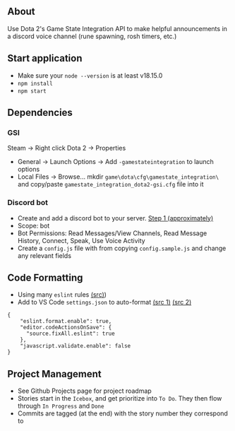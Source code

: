 ## About
Use Dota 2's Game State Integration API to make helpful announcements in a discord voice channel (rune spawning, rosh timers, etc.)

## Start application
- Make sure your `node --version` is at least v18.15.0
- `npm install`
- `npm start`

## Dependencies
### GSI
Steam -> Right click Dota 2 -> Properties
- General -> Launch Options -> Add `-gamestateintegration` to launch options
- Local Files -> Browse... mkdir `game\dota\cfg\gamestate_integration\` and copy/paste `gamestate_integration_dota2-gsi.cfg` file into it 
### Discord bot
- Create and add a discord bot to your server. [Step 1 (approximately)](https://www.digitalocean.com/community/tutorials/how-to-build-a-discord-bot-with-node-js)
- Scope: bot
- Bot Permissions: Read Messages/View Channels, Read Message History, Connect, Speak, Use Voice Activity
- Create a `config.js` file with from copying `config.sample.js` and change any relevant fields

## Code Formatting
- Using many `eslint` rules [(src)](https://eslint-config.netlify.app/rules/yield-star-spacing))
- Add to VS Code `settings.json` to auto-format [(src 1)](https://daveceddia.com/vscode-use-eslintrc/#:~:text=Configure%20VSCode%20Settings%20to%20use%20ESLint%20for%20Formatting&text=Click%20that%20tiny%20icon%20in,paper%20with%20a%20little%20arrow.&text=The%20first%20one%20turns%20on,it%2C%20we're%20done.) [(src 2)](https://stackoverflow.com/questions/49582984/how-do-i-disable-js-file-is-a-commonjs-module-it-may-be-converted-to-an-es6)
```
{
    "eslint.format.enable": true,
    "editor.codeActionsOnSave": {
      "source.fixAll.eslint": true
    },
    "javascript.validate.enable": false
}
```

## Project Management
- See Github Projects page for project roadmap
- Stories start in the `Icebox`, and get prioritize into `To Do`. They then flow through `In Progress` and `Done`
- Commits are tagged (at the end) with the story number they correspond to
